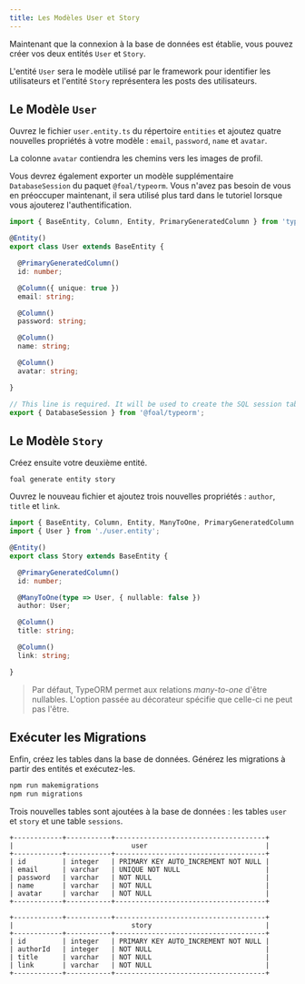 ```yaml
---
title: Les Modèles User et Story
---
```


Maintenant que la connexion à la base de données est établie, vous pouvez créer vos deux entités `User` et `Story`.

L'entité `User` sera le modèle utilisé par le framework pour identifier les utilisateurs et l'entité `Story` représentera les posts des utilisateurs.

## Le Modèle `User`

Ouvrez le fichier `user.entity.ts` du répertoire `entities` et ajoutez quatre nouvelles propriétés à votre modèle : `email`, `password`, `name` et `avatar`.

La colonne `avatar` contiendra les chemins vers les images de profil.

Vous devrez également exporter un modèle supplémentaire `DatabaseSession` du paquet `@foal/typeorm`. Vous n'avez pas besoin de vous en préoccuper maintenant, il sera utilisé plus tard dans le tutoriel lorsque vous ajouterez l'authentification.

```typescript
import { BaseEntity, Column, Entity, PrimaryGeneratedColumn } from 'typeorm';

@Entity()
export class User extends BaseEntity {

  @PrimaryGeneratedColumn()
  id: number;

  @Column({ unique: true })
  email: string;

  @Column()
  password: string;

  @Column()
  name: string;

  @Column()
  avatar: string;

}

// This line is required. It will be used to create the SQL session table later in the tutorial.
export { DatabaseSession } from '@foal/typeorm';
```

## Le Modèle `Story`

Créez ensuite votre deuxième entité.

```
foal generate entity story
```

Ouvrez le nouveau fichier et ajoutez trois nouvelles propriétés : `author`, `title` et `link`.

```typescript
import { BaseEntity, Column, Entity, ManyToOne, PrimaryGeneratedColumn } from 'typeorm';
import { User } from './user.entity';

@Entity()
export class Story extends BaseEntity {

  @PrimaryGeneratedColumn()
  id: number;

  @ManyToOne(type => User, { nullable: false })
  author: User;

  @Column()
  title: string;

  @Column()
  link: string;

}
```

> Par défaut, TypeORM permet aux relations *many-to-one* d'être nullables. L'option passée au décorateur spécifie que celle-ci ne peut pas l'être.

## Exécuter les Migrations

Enfin, créez les tables dans la base de données. Générez les migrations à partir des entités et exécutez-les.

```bash
npm run makemigrations
npm run migrations
```

Trois nouvelles tables sont ajoutées à la base de données : les tables `user` et `story` et une table `sessions`.

```
+------------+-----------+-------------------------------------+
|                             user                             |
+------------+-----------+-------------------------------------+
| id         | integer   | PRIMARY KEY AUTO_INCREMENT NOT NULL |
| email      | varchar   | UNIQUE NOT NULL                     |
| password   | varchar   | NOT NULL                            |
| name       | varchar   | NOT NULL                            |
| avatar     | varchar   | NOT NULL                            |
+------------+-----------+-------------------------------------+
```

```
+------------+-----------+-------------------------------------+
|                             story                            |
+------------+-----------+-------------------------------------+
| id         | integer   | PRIMARY KEY AUTO_INCREMENT NOT NULL |
| authorId   | integer   | NOT NULL                            |
| title      | varchar   | NOT NULL                            |
| link       | varchar   | NOT NULL                            |
+------------+-----------+-------------------------------------+
```